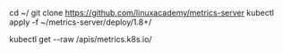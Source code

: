 cd ~/
git clone https://github.com/linuxacademy/metrics-server
kubectl apply -f ~/metrics-server/deploy/1.8+/

kubectl get --raw /apis/metrics.k8s.io/